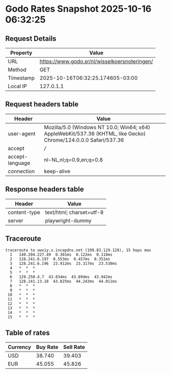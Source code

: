 # Godo Rates Snapshot 2025-10-16 06:32:25
## Request Details

| Property | Value |
|----------|-------|
| URL | https://www.godo.sr/nl/wisselkoersnoteringen/ |
| Method | GET |
| Timestamp | 2025-10-16T06:32:25.174605-03:00 |
| Local IP | 127.0.1.1 |
    
## Request headers table

| Header | Value |
|--------|-------|
| user-agent | Mozilla/5.0 (Windows NT 10.0; Win64; x64) AppleWebKit/537.36 (KHTML, like Gecko) Chrome/124.0.0.0 Safari/537.36 |
| accept | */* |
| accept-language | nl-NL,nl;q=0.9,en;q=0.8 |
| connection | keep-alive |

    
## Response headers table
| Header | Value |
|--------|-------|
| content-type | text/html; charset=utf-8 |
| server | playwright-dummy |

## Traceroute 

```
traceroute to uwxiy.x.incapdns.net (199.83.129.128), 15 hops max
  1   140.204.227.49  0.301ms  0.122ms  0.118ms 
  2   128.241.6.197  0.553ms  0.457ms  0.351ms 
  3   128.241.6.196  23.912ms  23.317ms  23.530ms 
  4   *  *  * 
  5   *  *  * 
  6   129.250.4.7  43.834ms  43.894ms  43.942ms 
  7   128.241.13.18  43.825ms  44.243ms  44.011ms 
  8   *  *  * 
  9   *  *  * 
 10   *  *  * 
 11   *  *  * 
 12   *  *  * 
 13   *  *  * 
 14   *  *  * 
 15   *  *  * 

```


## Table of rates

| Currency | Buy Rate | Sell Rate |
|----------|----------|-----------|
| USD | 38.740 | 39.403 |
| EUR | 45.055 | 45.826 |
